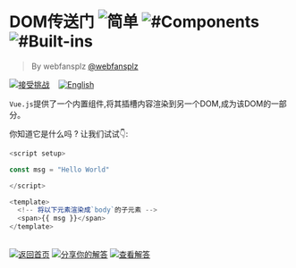 <!--info-header-start--><h1>DOM传送门 <img src="https://img.shields.io/badge/-%E7%AE%80%E5%8D%95-7aad0c" alt="简单"/> <img src="https://img.shields.io/badge/-%23Components-999" alt="#Components"/> <img src="https://img.shields.io/badge/-%23Built--ins-999" alt="#Built-ins"/></h1><blockquote><p>By webfansplz <a href="https://github.com/webfansplz" target="_blank">@webfansplz</a></p></blockquote><p><a href="https://sfc.vuejs.org/#eyJBcHAudnVlIjoiPHNjcmlwdCBzZXR1cD5cblxuY29uc3QgbXNnID0gXCJIZWxsbyBXb3JsZFwiXG5cbjwvc2NyaXB0PlxuXG48dGVtcGxhdGU+XG4gIDwhLS0gUmVuZGVycyBpdHMgdG8gYSBjaGlsZCBlbGVtZW50IG9mIHRoZSBgYm9keWAgLS0+XG4gIDxzcGFuPnt7IG1zZyB9fTwvc3Bhbj5cbjwvdGVtcGxhdGU+XG4ifQ==" target="_blank"><img src="https://img.shields.io/badge/-%E6%8E%A5%E5%8F%97%E6%8C%91%E6%88%98-213547?logo=vue.js&logoColor=42b883" alt="接受挑战"/></a> &nbsp;&nbsp;&nbsp;<a href="./README.md" target="_blank"><img src="https://img.shields.io/badge/-English-gray" alt="English"/></a> </p><!--info-header-end-->


`Vue.js`提供了一个内置组件,将其插槽内容渲染到另一个DOM,成为该DOM的一部分。

你知道它是什么吗 ? 让我们试试👇:

```ts
<script setup>

const msg = "Hello World"

</script>

<template>
  <!-- 将以下元素渲染成`body`的子元素 -->
  <span>{{ msg }}</span>
</template>


```
<!--info-footer-start--><br><a href="../../README.zh-CN.md" target="_blank"><img src="https://img.shields.io/badge/-%E8%BF%94%E5%9B%9E%E9%A6%96%E9%A1%B5-grey" alt="返回首页"/></a> <a href="https://github.com/webfansplz/vuejs-challenges/issues/new?labels=answer,zh-CN&template=1-answer.zh-CN.md&title=13%20-%20DOM%E4%BC%A0%E9%80%81%E9%97%A8" target="_blank"><img src="https://img.shields.io/badge/-%E5%88%86%E4%BA%AB%E4%BD%A0%E7%9A%84%E8%A7%A3%E7%AD%94-teal" alt="分享你的解答"/></a> <a href="https://github.com/webfansplz/vuejs-challenges/issues?q=label%3A13+label%3Aanswer" target="_blank"><img src="https://img.shields.io/badge/-%E6%9F%A5%E7%9C%8B%E8%A7%A3%E7%AD%94-de5a77?logo=awesome-lists&logoColor=white" alt="查看解答"/></a> <!--info-footer-end-->
